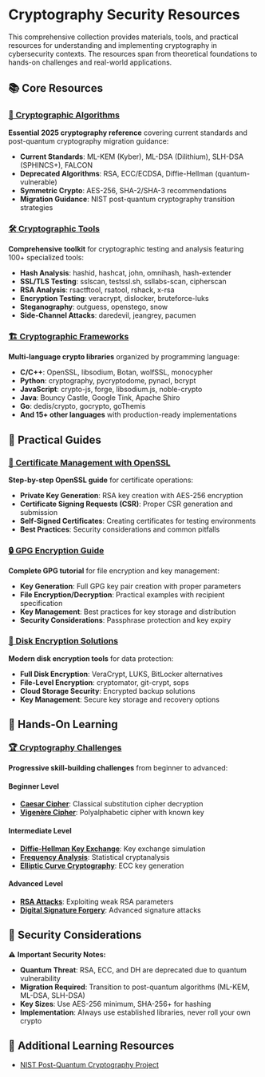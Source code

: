 # Cryptography Security Resources

This comprehensive collection provides materials, tools, and practical resources for understanding and implementing cryptography in cybersecurity contexts. The resources span from theoretical foundations to hands-on challenges and real-world applications.

## 📚 Core Resources

### [🔐 Cryptographic Algorithms](crypto_algorithms.md)
**Essential 2025 cryptography reference** covering current standards and post-quantum cryptography migration guidance:
- **Current Standards**: ML-KEM (Kyber), ML-DSA (Dilithium), SLH-DSA (SPHINCS+), FALCON
- **Deprecated Algorithms**: RSA, ECC/ECDSA, Diffie-Hellman (quantum-vulnerable)
- **Symmetric Crypto**: AES-256, SHA-2/SHA-3 recommendations
- **Migration Guidance**: NIST post-quantum cryptography transition strategies

### [🛠️ Cryptographic Tools](crypto_tools.md)
**Comprehensive toolkit** for cryptographic testing and analysis featuring 100+ specialized tools:
- **Hash Analysis**: hashid, hashcat, john, omnihash, hash-extender
- **SSL/TLS Testing**: sslscan, testssl.sh, ssllabs-scan, cipherscan
- **RSA Analysis**: rsactftool, rsatool, rshack, x-rsa
- **Encryption Testing**: veracrypt, dislocker, bruteforce-luks
- **Steganography**: outguess, openstego, snow
- **Side-Channel Attacks**: daredevil, jeangrey, pacumen

### [🏗️ Cryptographic Frameworks](crypto_frameworks.md)
**Multi-language crypto libraries** organized by programming language:
- **C/C++**: OpenSSL, libsodium, Botan, wolfSSL, monocypher
- **Python**: cryptography, pycryptodome, pynacl, bcrypt
- **JavaScript**: crypto-js, forge, libsodium.js, noble-crypto
- **Java**: Bouncy Castle, Google Tink, Apache Shiro
- **Go**: dedis/crypto, gocrypto, goThemis
- **And 15+ other languages** with production-ready implementations

## 🔧 Practical Guides

### [📜 Certificate Management with OpenSSL](cert_openssl.md)
**Step-by-step OpenSSL guide** for certificate operations:
- **Private Key Generation**: RSA key creation with AES-256 encryption
- **Certificate Signing Requests (CSR)**: Proper CSR generation and submission
- **Self-Signed Certificates**: Creating certificates for testing environments
- **Best Practices**: Security considerations and common pitfalls

### [🔒 GPG Encryption Guide](gpg_how_to.md)
**Complete GPG tutorial** for file encryption and key management:
- **Key Generation**: Full GPG key pair creation with proper parameters
- **File Encryption/Decryption**: Practical examples with recipient specification
- **Key Management**: Best practices for key storage and distribution
- **Security Considerations**: Passphrase protection and key expiry

### [💾 Disk Encryption Solutions](disk_encryption.md)
**Modern disk encryption tools** for data protection:
- **Full Disk Encryption**: VeraCrypt, LUKS, BitLocker alternatives
- **File-Level Encryption**: cryptomator, git-crypt, sops
- **Cloud Storage Security**: Encrypted backup solutions
- **Key Management**: Secure key storage and recovery options

## 🎯 Hands-On Learning

### [🏆 Cryptography Challenges](challenges/)
**Progressive skill-building challenges** from beginner to advanced:

#### **Beginner Level**
- **[Caesar Cipher](challenges/01_Classic_Caesar_Cipher.md)**: Classical substitution cipher decryption
- **[Vigenère Cipher](challenges/04_Classic_Vigenere_Cipher.md)**: Polyalphabetic cipher with known key

#### **Intermediate Level**
- **[Diffie-Hellman Key Exchange](challenges/02_Diffie_Hellman_Key_Exchange.md)**: Key exchange simulation
- **[Frequency Analysis](challenges/07_Frequency_Analysis_Attack_Substitution.md)**: Statistical cryptanalysis
- **[Elliptic Curve Cryptography](challenges/08_Elliptic_Curve_Key_Pair_Generation.md)**: ECC key generation

#### **Advanced Level**
- **[RSA Attacks](challenges/09_Attack_on_Weak_RSA_Modulus.md)**: Exploiting weak RSA parameters
- **[Digital Signature Forgery](challenges/06_Digital_Signature_Forgery_Advanced.md)**: Advanced signature attacks

## 🚨 Security Considerations

⚠️ **Important Security Notes:**
- **Quantum Threat**: RSA, ECC, and DH are deprecated due to quantum vulnerability
- **Migration Required**: Transition to post-quantum algorithms (ML-KEM, ML-DSA, SLH-DSA)
- **Key Sizes**: Use AES-256 minimum, SHA-256+ for hashing
- **Implementation**: Always use established libraries, never roll your own crypto

## 📖 Additional Learning Resources

- [NIST Post-Quantum Cryptography Project](https://csrc.nist.gov/projects/post-quantum-cryptography)



